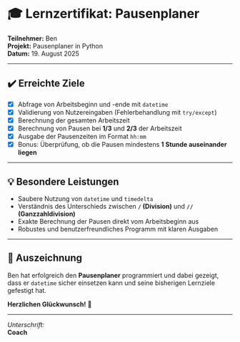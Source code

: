 # 🎓 Lernzertifikat: Pausenplaner

**Teilnehmer:** Ben  
**Projekt:** Pausenplaner in Python  
**Datum:** 19. August 2025  

---

## ✔️ Erreichte Ziele

- [x] Abfrage von Arbeitsbeginn und -ende mit `datetime`
- [x] Validierung von Nutzereingaben (Fehlerbehandlung mit `try/except`)
- [x] Berechnung der gesamten Arbeitszeit
- [x] Berechnung von Pausen bei **1/3** und **2/3** der Arbeitszeit
- [x] Ausgabe der Pausenzeiten im Format `hh:mm`
- [x] Bonus: Überprüfung, ob die Pausen mindestens **1 Stunde auseinander liegen**

---

## 💡 Besondere Leistungen

- Saubere Nutzung von `datetime` und `timedelta`
- Verständnis des Unterschieds zwischen **`/` (Division)** und **`//` (Ganzzahldivision)**
- Exakte Berechnung der Pausen direkt vom Arbeitsbeginn aus
- Robustes und benutzerfreundliches Programm mit klaren Ausgaben

---

## 🏅 Auszeichnung

Ben hat erfolgreich den **Pausenplaner** programmiert und dabei gezeigt,  
dass er `datetime` sicher einsetzen kann und seine bisherigen Lernziele gefestigt hat.  

**Herzlichen Glückwunsch!** 🎉

---

_Unterschrift:_  
**Coach**
